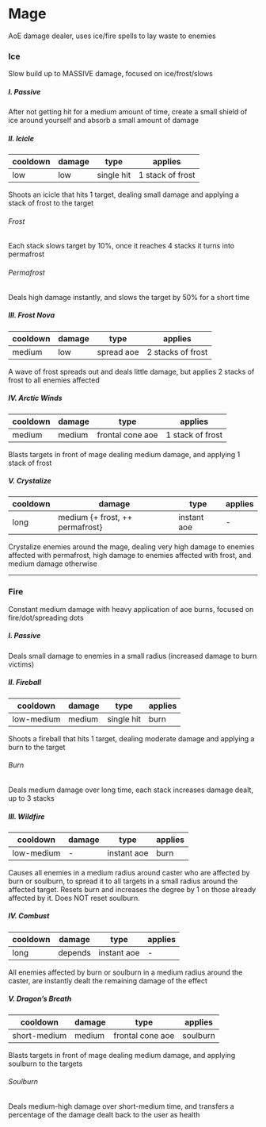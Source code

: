 # Mage
AoE damage dealer, uses ice/fire spells to lay waste to enemies

### Ice
Slow build up to MASSIVE damage, focused on ice/frost/slows


##### I. Passive
After not getting hit for a medium amount of time, create a small shield of ice around yourself and absorb a small amount of damage


##### II. Icicle
cooldown | damage | type | applies
--- | --- | --- | ---
low | low | single hit | 1 stack of frost

Shoots an icicle that hits 1 target, dealing small damage and applying a stack of frost to the target

###### Frost
Each stack slows target by 10%, once it reaches 4 stacks it turns into permafrost

###### Permafrost
Deals high damage instantly, and slows the target by 50% for a short time


##### III. Frost Nova
cooldown | damage | type | applies
--- | --- | --- | ---
medium | low | spread aoe | 2 stacks of frost

A wave of frost spreads out and deals little damage, but applies 2 stacks of frost to all enemies affected


##### IV. Arctic Winds
cooldown | damage | type | applies
--- | --- | --- | ---
medium | medium | frontal cone aoe | 1 stack of frost

Blasts targets in front of mage dealing medium damage, and applying 1 stack of frost


##### V. Crystalize
cooldown | damage | type | applies
--- | --- | --- | ---
long | medium {+ frost, ++ permafrost} | instant aoe | -

Crystalize enemies around the mage, dealing very high damage to enemies affected with permafrost, high damage to enemies affected with frost, and medium damage otherwise


---

### Fire
Constant medium damage with heavy application of aoe burns, focused on fire/dot/spreading dots


##### I. Passive
Deals small damage to enemies in a small radius (increased damage to burn victims)


##### II. Fireball
cooldown | damage | type | applies
--- | --- | --- | ---
low-medium | medium | single hit | burn

Shoots a fireball that hits 1 target, dealing moderate damage and applying a burn to the target

###### Burn
Deals medium damage over long time, each stack increases damage dealt, up to 3 stacks


##### III. Wildfire
cooldown | damage | type | applies
--- | --- | --- | ---
low-medium | - | instant aoe | burn

Causes all enemies in a medium radius around caster who are affected by burn or soulburn, to spread it to all targets in a small radius around the affected target. Resets burn and increases the degree by 1 on those already affected by it. Does NOT reset soulburn.


##### IV. Combust
cooldown | damage | type | applies
--- | --- | --- | ---
long | depends | instant aoe | -

All enemies affected by burn or soulburn in a medium radius around the caster, are instantly dealt the remaining damage of the effect


##### V. Dragon’s Breath
cooldown | damage | type | applies
--- | --- | --- | ---
short-medium | medium | frontal cone aoe | soulburn

Blasts targets in front of mage dealing medium damage, and applying soulburn to the targets

###### Soulburn
Deals medium-high damage over short-medium time, and transfers a percentage of the damage dealt back to the user as health

